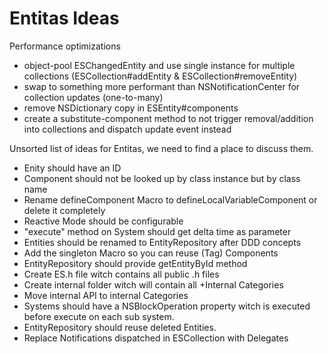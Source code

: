 Entitas Ideas
====

Performance optimizations

- object-pool ESChangedEntity and use single instance for multiple collections (ESCollection#addEntity & ESCollection#removeEntity)
- swap to something more performant than NSNotificationCenter for collection updates (one-to-many)
- remove NSDictionary copy in ESEntity#components
- create a substitute-component method to not trigger removal/addition into collections and dispatch update event instead

Unsorted list of ideas for Entitas, we need to find a place to discuss them.

- Enity should have an ID
- Component should not be looked up by class instance but by class name
- Rename defineComponent Macro to defineLocalVariableComponent or delete it completely
- Reactive Mode should be configurable
- "execute" method on System should get delta time as parameter
- Entities should be renamed to EntityRepository after DDD concepts
- Add the singleton Macro so you can reuse (Tag) Components
- EntityRepository should provide getEntityById method
- Create ES.h file witch contains all public .h files
- Create internal folder witch will contain all +Internal Categories
- Move internal API to internal Categories
- Systems should have a NSBlockOperation property witch is executed before execute on each sub system.
- EntityRepository should reuse deleted Entities.
- Replace Notifications dispatched in ESCollection with Delegates

